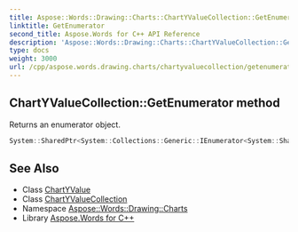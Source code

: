 ```yaml
---
title: Aspose::Words::Drawing::Charts::ChartYValueCollection::GetEnumerator method
linktitle: GetEnumerator
second_title: Aspose.Words for C++ API Reference
description: 'Aspose::Words::Drawing::Charts::ChartYValueCollection::GetEnumerator method. Returns an enumerator object in C++.'
type: docs
weight: 3000
url: /cpp/aspose.words.drawing.charts/chartyvaluecollection/getenumerator/
---
```

## ChartYValueCollection::GetEnumerator method


Returns an enumerator object.

```cpp
System::SharedPtr<System::Collections::Generic::IEnumerator<System::SharedPtr<Aspose::Words::Drawing::Charts::ChartYValue>>> Aspose::Words::Drawing::Charts::ChartYValueCollection::GetEnumerator() override
```

## See Also

* Class [ChartYValue](../../chartyvalue/)
* Class [ChartYValueCollection](../)
* Namespace [Aspose::Words::Drawing::Charts](../../)
* Library [Aspose.Words for C++](../../../)
